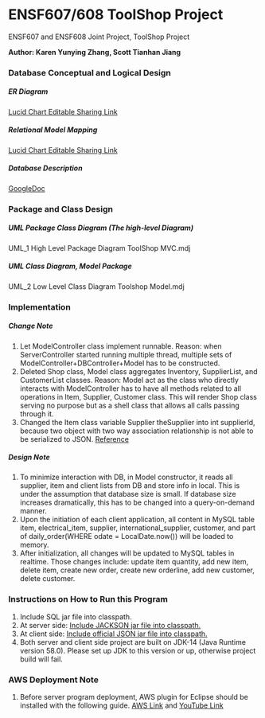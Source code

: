 # ENSF607/608 ToolShop Project
ENSF607 and ENSF608 Joint Project, ToolShop Project  

**Author: Karen Yunying Zhang, Scott Tianhan Jiang**

### Database Conceptual and Logical Design
##### ER Diagram
[Lucid Chart Editable Sharing Link](https://lucid.app/invitations/accept/d0bdbd76-d8f8-4cc0-9238-4e9bcc2f756f)  
##### Relational Model Mapping
[Lucid Chart Editable Sharing Link](https://lucid.app/invitations/accept/4c08bc4f-2114-4ae7-98b6-0bed1c0e1945)
##### Database Description
[GoogleDoc](https://docs.google.com/document/d/180pSjMFg5sbJ-rtn0WJmAR0fkeGppYdac0jhApfK9g0/edit)
### Package and Class Design
##### UML Package Class Diagram (The high-level Diagram)
UML_1 High Level Package Diagram ToolShop MVC.mdj
##### UML Class Diagram, Model Package
UML_2 Low Level Class Diagram Toolshop Model.mdj


### Implementation
##### Change Note  
1. Let ModelController class implement runnable. Reason: when ServerController started running multiple thread, multiple sets of ModelController+DBController+Model has to be constructed. 
2. Deleted Shop class, Model class aggregates Inventory, SupplierList, and CustomerList classes. Reason: Model act as the class who directly interacts with ModelController has to have all methods related to all operations in Item, Supplier, Customer class. This will render Shop class serving no purpose but as a shell class that allows all calls passing through it.
3. Changed the Item class variable Supplier theSupplier into int supplierId, because two object with two way association relationship is not able to be serialized to JSON. [Reference](https://stackoverflow.com/questions/27926794/jackson-and-serialization)

##### Design Note
1. To minimize interaction with DB, in Model constructor, it reads all supplier, item and client lists from DB and store info in local. This is under the assumption that database size is small. If database size increases dramatically, this has to be changed into a query-on-demand manner.
2. Upon the initiation of each client application, all content in MySQL table item, electrical_item, supplier, international_supplier, customer, and part of daily_order(WHERE odate = LocalDate.now()) will be loaded to memory. 
3. After initialization, all changes will be updated to MySQL tables in realtime. Those changes include: update item quantity, add new item, delete item, create new order, create new orderline, add new customer, delete customer.

### Instructions on How to Run this Program
1. Include SQL jar file into classpath.
2. At server side: [Include JACKSON jar file into classpath.](https://www.youtube.com/watch?v=J2RBO_9wjYg)
3. At client side: [Include official JSON jar file into classpath.](https://github.com/stleary/JSON-java)
4. Both server and client side project are built on JDK-14 (Java Runtime version 58.0). Please set up JDK to this version or up, otherwise project build will fail.

### AWS Deployment Note
1. Before server program deployment, AWS plugin for Eclipse should be installed with the following guide. [AWS Link](https://aws.amazon.com/eclipse/) and [YouTube Link](https://www.youtube.com/watch?time_continue=1027&v=Ozc5Yu_IcaI&feature=emb_logo)